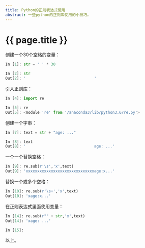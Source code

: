 ```yaml
---
title: Python的正则表达式使用
abstract: 一些python的正则库使用的小技巧。
---
```


# {{ page.title }}


创建一个30个空格的变量：

```python
In [1]: str = ' ' * 30

In [2]: str
Out[2]: '                              '
```

引入正则库：

```python
In [4]: import re

In [5]: re
Out[5]: <module 're' from '/anaconda3/lib/python3.6/re.py'>
```

创建一个字串：

```python
In [7]: text = str + "age: ..."

In [8]: text
Out[8]: '                              age: ...'
```

一个一个替换空格：

```python
In [9]: re.sub(r'\s','x',text)
Out[9]: 'xxxxxxxxxxxxxxxxxxxxxxxxxxxxxxage:x...'
```

替换一个或多个空格：

```python
In [10]: re.sub(r'\s+','x',text)
Out[10]: 'xage:x...'
```

在正则表达式里面使用变量：

```python
In [14]: re.sub(r"" + str,'x',text)
Out[14]: 'xage: ...'

In [15]:
```

以上。
